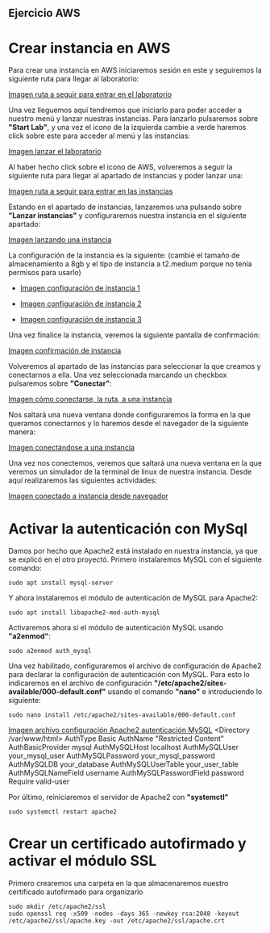 ## Ejercicio AWS

# Crear instancia en AWS
Para crear una instancia en AWS iniciaremos sesión en este y seguiremos la siguiente ruta para llegar al laboratorio:

[Imagen ruta a seguir para entrar en el laboratorio](/tema1/imagenes/aws_ruta_laboratorio.png)

Una vez lleguemos aquí tendremos que iniciarlo para poder acceder a nuestro menú y lanzar nuestras instancias. Para lanzarlo pulsaremos sobre **"Start Lab"**, y una vez el icono de la izquierda cambie a verde haremos click sobre este para acceder al menú y las instancias:

[Imagen lanzar el laboratorio](/tema1/imagenes/aws_iniciando_laboratorio.png)

Al haber hecho click sobre el icono de AWS, volveremos a seguir la siguiente ruta para llegar al apartado de instancias y poder lanzar una:

[Imagen ruta a seguir para entrar en las instancias](/tema1/imagenes/aws_ruta_instancias.png)

Estando en el apartado de instancias, lanzaremos una pulsando sobre **"Lanzar instancias"** y configuraremos nuestra instancia en el siguiente apartado:

[Imagen lanzando una instancia](/tema1/imagenes/aws_lanzando_instancia.png)

La configuración de la instancia es la siguiente: (cambié el tamaño de almacenamiento a 8gb y el tipo de instancia a t2.medium porque no tenía permisos para usarlo)

+ [Imagen configuración de instancia 1](/tema1/imagenes/aws_configuracion_instancia1.png)

+ [Imagen configuración de instancia 2](/tema1/imagenes/aws_configuracion_instancia2.png)

+ [Imagen configuración de instancia 3](/tema1/imagenes/aws_configuracion_instancia3.png)

Una vez finalice la instancia, veremos la siguiente pantalla de confirmación:

[Imagen confirmación de instancia](/tema1/imagenes/aws_confirmacion_instancia.png)

Volveremos al apartado de las instancias para seleccionar la que creamos y conectarnos a ella. Una vez seleccionada marcando un checkbox pulsaremos sobre **"Conectar"**:

[Imagen cómo conectarse, la ruta, a una instancia](/tema1/imagenes/aws_como_conectar.png)

Nos saltará una nueva ventana donde configuraremos la forma en la que queramos conectarnos y lo haremos desde el navegador de la siguiente manera:

[Imagen conectándose a una instancia](/tema1/imagenes/aws_conectandose_instancia.png)

Una vez nos conectemos, veremos que saltará una nueva ventana en la que veremos un simulador de la terminal de linux de nuestra instancia. Desde aquí realizaremos las siguientes actividades:

[Imagen conectado a instancia desde navegador](/tema1/imagenes/aws_conectado_instancia.png)


# Activar la autenticación con MySql
Damos por hecho que Apache2 está instalado en nuestra instancia, ya que se explicó en el otro proyectó. Primero instalaremos MySQL con el siguiente comando:
```ubuntu
sudo apt install mysql-server
```
Y ahora instalaremos el módulo de autenticación de MySQL para Apache2:
```ubuntu
sudo apt install libapache2-mod-auth-mysql
```
Activaremos ahora sí el módulo de autenticación MySQL usando **"a2enmod"**:
```ubuntu
sudo a2enmod auth_mysql
```

Una vez habilitado, configuraremos el archivo de configuración de Apache2 para declarar la configuración de autenticación con MySQL. Para esto lo indicaremos en el archivo de configuración **"/etc/apache2/sites-available/000-default.conf"** usando el comando **"nano"** e introduciendo lo siguiente:
```ubuntu
sudo nano install /etc/apache2/sites-available/000-default.conf
```
[Imagen archivo configuración Apache2 autenticación MySQL](/tema1/imagenes/apache_autenticación_MySQL.png)
<Directory /var/www/html>
    AuthType Basic
    AuthName "Restricted Content"
    AuthBasicProvider mysql
    AuthMySQLHost localhost
    AuthMySQLUser your_mysql_user
    AuthMySQLPassword your_mysql_password
    AuthMySQLDB your_database
    AuthMySQLUserTable your_user_table
    AuthMySQLNameField username
    AuthMySQLPasswordField password
    Require valid-user
</Directory>

Por último, reiniciaremos el servidor de Apache2 con **"systemctl"**
```ubuntu
sudo systemctl restart apache2
```


# Crear un certificado autofirmado y activar el módulo SSL
Primero crearemos una carpeta en la que almacenaremos nuestro certificado autofirmado para organizarlo

```ubuntu
sudo mkdir /etc/apache2/ssl
sudo openssl req -x509 -nodes -days 365 -newkey rsa:2048 -keyout /etc/apache2/ssl/apache.key -out /etc/apache2/ssl/apache.crt
```
